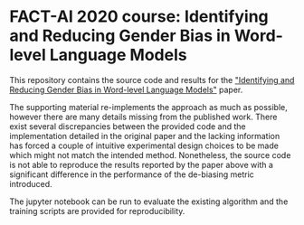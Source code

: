 # FACT-AI 2020 course: Identifying and Reducing Gender Bias in Word-level Language Models

This repository contains the source code and results for the ["Identifying and Reducing Gender Bias in Word-level Language Models"](https://arxiv.org/abs/1904.03035) paper.


The supporting material re-implements the approach as much as possible, however there are many details missing from the published work. There exist several discrepancies between the provided code and the implementation detailed in the original paper and the lacking information has forced a couple of intuitive experimental design choices to be made which might not match the intended method. Nonetheless, the source code is not able to reproduce the results reported by the paper above with a significant difference in the performance of the de-biasing metric introduced.

The jupyter notebook can be run to evaluate the existing algorithm and the training scripts are provided for reproducibility.

